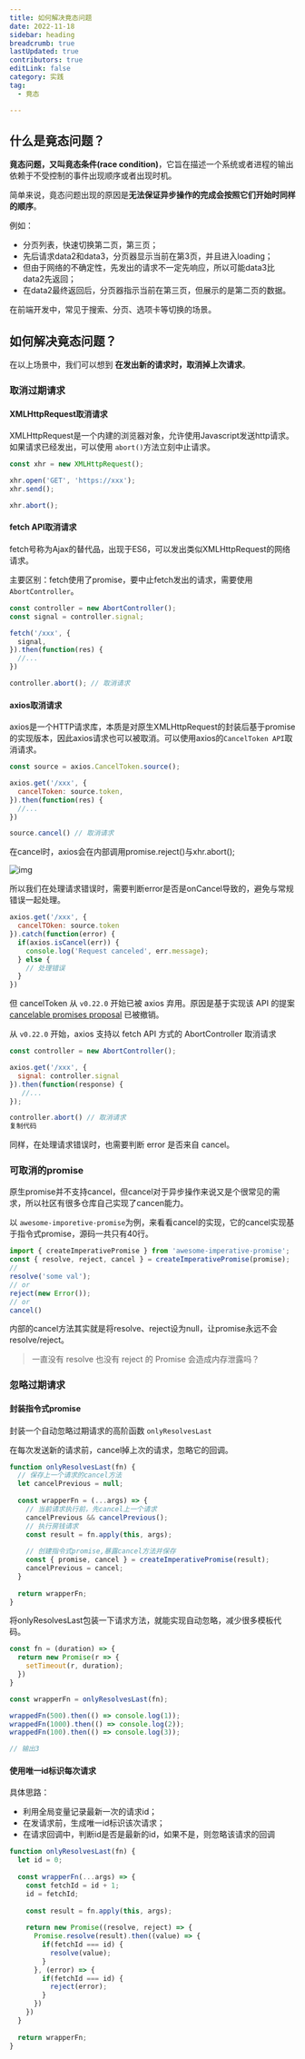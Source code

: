 ```yaml
---
title: 如何解决竟态问题
date: 2022-11-18
sidebar: heading
breadcrumb: true
lastUpdated: true
contributors: true
editLink: false
category: 实践
tag:
  - 竟态

---
```


## 什么是竟态问题？

**竟态问题，又叫竟态条件(race condition)**，它旨在描述一个系统或者进程的输出依赖于不受控制的事件出现顺序或者出现时机。

简单来说，竟态问题出现的原因是**无法保证异步操作的完成会按照它们开始时同样的顺序**。

例如：

- 分页列表，快速切换第二页，第三页；
- 先后请求data2和data3，分页器显示当前在第3页，并且进入loading；
- 但由于网络的不确定性，先发出的请求不一定先响应，所以可能data3比data2先返回；
- 在data2最终返回后，分页器指示当前在第三页，但展示的是第二页的数据。

在前端开发中，常见于搜索、分页、选项卡等切换的场景。

## 如何解决竟态问题？

在以上场景中，我们可以想到 **在发出新的请求时，取消掉上次请求**。



### 取消过期请求

#### XMLHttpRequest取消请求

XMLHttpRequest是一个内建的浏览器对象，允许使用Javascript发送http请求。如果请求已经发出，可以使用 `abort()`方法立刻中止请求。

```js
const xhr = new XMLHttpRequest();

xhr.open('GET', 'https://xxx');
xhr.send();

xhr.abort();
```



#### fetch API取消请求

fetch号称为Ajax的替代品，出现于ES6，可以发出类似XMLHttpRequest的网络请求。

主要区别：fetch使用了promise，要中止fetch发出的请求，需要使用`AbortController`。

```js
const controller = new AbortController();
const signal = controller.signal;

fetch('/xxx', {
  signal,
}).then(function(res) {
  //...
})

controller.abort(); // 取消请求
```



#### axios取消请求

axios是一个HTTP请求库，本质是对原生XMLHttpRequest的封装后基于promise的实现版本，因此axios请求也可以被取消。可以使用axios的`CancelToken API`取消请求。

```js
const source = axios.CancelToken.source();

axios.get('/xxx', {
  cancelToken: source.token,
}).then(function(res) {
  //...
})

source.cancel() // 取消请求
```



在cancel时，axios会在内部调用promise.reject()与xhr.abort();

![img](https://raw.githubusercontent.com/diandianyezi/typora-images/master/img/8ac9450b1d15475abf70977f7bb17c3c%7Etplv-k3u1fbpfcp-zoom-in-crop-mark%253A4536%253A0%253A0%253A0.awebp)

所以我们在处理请求错误时，需要判断error是否是onCancel导致的，避免与常规错误一起处理。

```js
axios.get('/xxx', {
  cancelTOken: source.token
}).catch(function(error) {
  if(axios.isCancel(err)) {
    console.log('Request canceled', err.message);
  } else {
    // 处理错误
  }
})
```

但 cancelToken 从 `v0.22.0` 开始已被 axios 弃用。原因是基于实现该 API 的提案 [cancelable promises proposal](https://link.juejin.cn?target=https%3A%2F%2Fgithub.com%2Ftc39%2Fproposal-cancelable-promises) 已被撤销。

从 `v0.22.0` 开始，axios 支持以 fetch API 方式的 AbortController 取消请求

```javascript
const controller = new AbortController();

axios.get('/xxx', {
  signal: controller.signal
}).then(function(response) {
   //...
});

controller.abort() // 取消请求
复制代码
```

同样，在处理请求错误时，也需要判断 error 是否来自 cancel。



### 可取消的promise

原生promise并不支持cancel，但cancel对于异步操作来说又是个很常见的需求，所以社区有很多仓库自己实现了cancen能力。

以 `awesome-imporetive-promise`为例，来看看cancel的实现，它的cancel实现基于指令式promise，源码一共只有40行。

```js
import { createImperativePromise } from 'awesome-imperative-promise';
const { resolve, reject, cancel } = createImperativePromise(promise);
// 
resolve('some val');
// or
reject(new Error());
// or
cancel()
```

内部的cancel方法其实就是将resolve、reject设为null，让promise永远不会resolve/reject。

> 一直没有 resolve 也没有 reject 的 Promise 会造成内存泄露吗？



### 忽略过期请求

#### 封装指令式promise

封装一个自动忽略过期请求的高阶函数 `onlyResolvesLast`

在每次发送新的请求前，cancel掉上次的请求，忽略它的回调。

```js
function onlyResolvesLast(fn) {
  // 保存上一个请求的cancel方法
  let cancelPrevious = null;
  
  const wrapperFn = (...args) => {
    // 当前请求执行前，先cancel上一个请求
    cancelPrevious && cancelPrevious();
    // 执行房钱请求
    const result = fn.apply(this, args);
    
    // 创建指令式promise,暴露cancel方法并保存
    const { promise, cancel } = createImperativePromise(result);
    cancelPrevious = cancel;
  }
  
  return wrapperFn;
}
```

将onlyResolvesLast包装一下请求方法，就能实现自动忽略，减少很多模板代码。

```js
const fn = (duration) => {
  return new Promise(r => {
    setTimeout(r, duration);
  })
}

const wrapperFn = onlyResolvesLast(fn);

wrappedFn(500).then(() => console.log(1));
wrappedFn(1000).then(() => console.log(2));
wrappedFn(100).then(() => console.log(3));

// 输出3
```



#### 使用唯一id标识每次请求

具体思路：

- 利用全局变量记录最新一次的请求id；
- 在发请求前，生成唯一id标识该次请求；
- 在请求回调中，判断id是否是最新的id，如果不是，则忽略该请求的回调

```js
function onlyResolvesLast(fn) {
  let id = 0;
  
  const wrapperFn(...args) => {
    const fetchId = id + 1;
    id = fetchId;
    
    const result = fn.apply(this, args);
    
    return new Promise((resolve, reject) => {
      Promise.resolve(result).then((value) => {
        if(fetchId === id) {
          resolve(value);
        }
      }, (error) => {
        if(fetchId === id) {
          reject(error);
        }
      })
    })
  }
  
  return wrapperFn;
}
```

